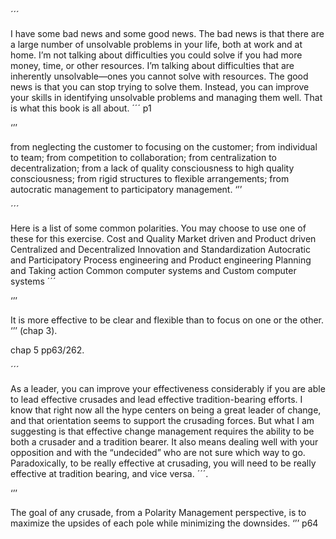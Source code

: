 ´´´


I have some bad news and some good news. The bad news is that there are a large number of unsolvable problems in your life, both at work and at home. I’m not talking about difficulties you could solve if you had more money, time, or other resources. I’m talking about difficulties that are inherently unsolvable—ones you cannot solve with resources. The good news is that you can stop trying to solve them. Instead, you can improve your skills in identifying unsolvable problems and managing them well. That is what this book is all about.
´´´ p1


‘’’

from neglecting the customer to focusing on the customer; from individual to team; from competition to collaboration; from centralization to decentralization; from a lack of quality consciousness to high quality consciousness; from rigid structures to flexible arrangements; from autocratic management to participatory management.
‘’’ 

´´´

Here is a list of some common polarities. You may choose to use one of these for this exercise. Cost and Quality Market driven and Product driven Centralized and Decentralized Innovation and Standardization Autocratic and Participatory Process engineering and Product engineering Planning and Taking action Common computer systems and Custom computer systems
´´´

‘’’

It is more effective to be clear and flexible than to focus on one or the other.
‘’’ (chap 3).   

chap 5 pp63/262.   

´´´

As a leader, you can improve your effectiveness considerably if you are able to lead effective crusades and lead effective tradition-bearing efforts. I know that right now all the hype centers on being a great leader of change, and that orientation seems to support the crusading forces. But what I am suggesting is that effective change management requires the ability to be both a crusader and a tradition bearer. It also means dealing well with your opposition and with the “undecided” who are not sure which way to go. Paradoxically, to be really effective at crusading, you will need to be really effective at tradition bearing, and vice versa.
´´´.   

‘’’

The goal of any crusade, from a Polarity Management perspective, is to maximize the upsides of each pole while minimizing the downsides.
‘’’ p64
